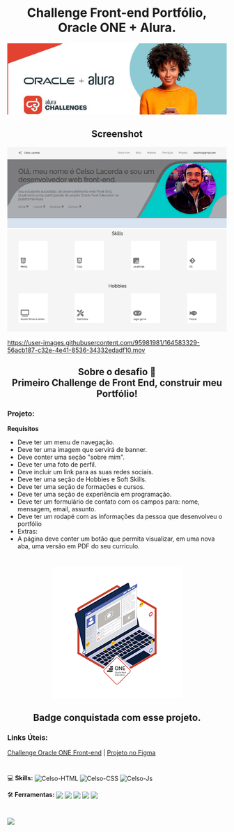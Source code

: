 <h1 align ="center">Challenge Front-end Portfólio, Oracle ONE + Alura.</h1>


<div align ="center">
 <img  src="https://github.com/Celsohsl/Challenge-Front-end-Portfolio/blob/main/assets/images/readme-img/banner-topo.jpg" />
</div> 

<h2 align ="center">Screenshot</h2>


<div align ="center">
 <img src="https://github.com/Celsohsl/Challenge-Front-end-Portfolio/blob/main/assets/images/readme-img/portfolio_top.png" /></br>
 <img src="https://github.com/Celsohsl/Challenge-Front-end-Portfolio/blob/main/assets/images/readme-img/main.png" />
</div>
 
 

https://user-images.githubusercontent.com/95981981/164583329-56acb187-c32e-4e41-8536-34332edadf10.mov


<h2 align ="center">Sobre o desafio 📜<br>
Primeiro Challenge de Front End, construir meu Portfólio!</h2>

### Projeto:  
**Requisitos**
- Deve ter um menu de navegação.
- Deve ter uma imagem que servirá de banner.
- Deve conter uma seção "sobre mim".
- Deve ter uma foto de perfil.
- Deve incluir um link para as suas redes sociais.
- Deve ter uma seção de Hobbies e Soft Skills.
- Deve ter uma seção de formações e cursos.
- Deve ter uma seção de experiência em programação.
- Deve ter um formulário de contato com os campos para: nome, mensagem, email, assunto.
- Deve ter um rodapé com as informações da pessoa que desenvolveu o portfólio
- Extras:
- A página deve conter um botão que permita visualizar, em uma nova aba, uma versão em PDF do seu currículo.

#
<div align="center">
  <img src="https://github.com/Celsohsl/Challenge-Front-end-Portfolio/blob/main/assets/images/readme-img/badge-portfolio300x300.png"/>
  <h2 align="center">Badge conquistada com esse projeto.</h2>
</div
 
#
### Links Úteis:
[Challenge Oracle ONE Front-end](https://www.alura.com.br/challenges/oracle-one-front-end/semana01e02-do-figma-ao-html-e-css) |
[Projeto no Figma](https://www.figma.com/file/Mv4mSxBHzB5caI7bW2tLv6/Challenge-Front-end-Portf%C3%B3lio?node-id=85%3A295)

#
  

<p align="left">
  💻<strong> Skills:</strong>      
 <img align="center" alt="Celso-HTML" src="https://img.shields.io/badge/HTML5-E34F26?style=for-the-badge&logo=html5&logoColor=white">
 <img align="center" alt="Celso-CSS"  src="https://img.shields.io/badge/CSS3-1572B6?style=for-the-badge&logo=css3&logoColor=white">
 <img align="center" alt="Celso-Js" src="https://img.shields.io/badge/JavaScript-F7DF1E?style=for-the-badge&logo=javascript&logoColor=black">
</p>

<p align="left">
  🛠<strong> Ferramentas:</strong>
 <img align="center" src="https://img.shields.io/badge/Visual%20Studio%20Code-0078d7.svg?style=for-the-badge&logo=visual-studio-code&logoColor=white">
 <img align="center" src="https://img.shields.io/badge/figma-%23F24E1E.svg?style=for-the-badge&logo=figma&logoColor=write">
 <img align="center" src="https://img.shields.io/badge/Trello-%23026AA7.svg?style=for-the-badge&logo=Trello&logoColor=white">
 <img align="center" src="https://img.shields.io/badge/git-%23F05033.svg?style=for-the-badge&logo=git&logoColor=white">
 <img align="center" src="https://img.shields.io/badge/github-%23121011.svg?style=for-the-badge&logo=github&logoColor=white">
</p>

#

<p align="left">
  <a href="https://www.linkedin.com/in/celso-henrique-da-silva-lacerda-front-end/" target="_blank"><img src="https://img.shields.io/badge/-LinkedIn-%230077B5?style=for-the-badge&logo=linkedin&logoColor=white" target="_blank"></a>
</p>
